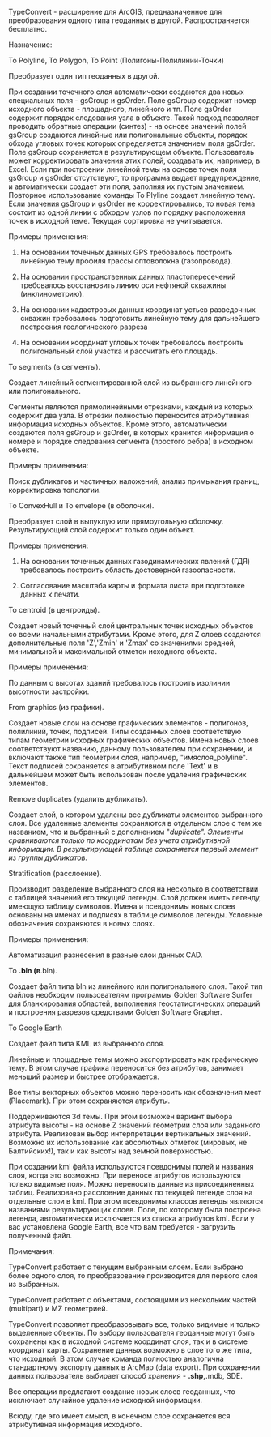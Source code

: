 TypeConvert - расширение для ArcGIS, предназначенное для преобразования одного типа геоданных в другой. Распространяется бесплатно.

Назначение:

To Polyline, To Polygon, To Point (Полигоны-Полилинии-Точки)

Преобразует один тип геоданных в другой.

При создании точечного слоя автоматически создаются два новых специальных поля - gsGroup и gsOrder. Поле gsGroup содержит номер исходного объекта - площадного, линейного и тп. Поле gsOrder содержит порядок следования узла в объекте. Такой подход позволяет проводить обратные операции (синтез) - на основе значений полей gsGroup создаются линейные или полигональные объекты, порядок обхода угловых точек которых определяется значением поля gsOrder. Поле gsGroup сохраняется в результирующем объекте. Пользователь может корректировать значения этих полей, создавать их, например, в Excel. Если при построении линейной темы на основе точек поля gsGroup и gsOrder отсутствуют, то программа выдает предупреждение, и автоматически создает эти поля, заполняя их пустым значением. Повторное использование команды To Plyline создает линейную тему. Если значения gsGroup и gsOrder не корректировались, то новая тема состоит из одной линии с обходом узлов по порядку расположения точек в исходной теме. Текущая сортировка не учитывается.

Примеры применения:

1. На основании точечных данных GPS требовалось построить линейную тему профиля трассы оптоволокна (газопровода).

2. На основании пространственных данных пластопересечений требовалось восстановить линию оси нефтяной скважины (инклинометрию).

3. На основании кадастровых данных координат устьев разведочных скважин требовалось подготовить линейную тему для дальнейшего построения геологического разреза

4. На основании координат угловых точек требовалось построить полигональный слой участка и рассчитать его площадь.

To segments (в сегменты).

Создает линейный сегментированной слой из выбранного линейного или полигонального.

Сегменты являются прямолинейными отрезками, каждый из которых содержит два узла. В отрезки полностью переносится атрибутивная информация исходных объектов. Кроме этого, автоматически создаются поля gsGroup и gsOrder, в которых хранится информация о номере и порядке следования сегмента (простого ребра) в исходном объекте.

Примеры применения:

Поиск дубликатов и частичных наложений, анализ примыкания границ, корректировка топологии.

To ConvexHull и To envelope (в оболочки).

Преобразует слой в выпуклую или прямоугольную оболочку. Результирующий слой содержит только один объект.

Примеры применения:

1. На основании точечных данных газодинамических явлений (ГДЯ) требовалось построить область достоверной газоопасности.

2. Согласование масштаба карты и формата листа при подготовке данных к печати.

To centroid (в центроиды).

Создает новый точечный слой центральных точек исходных объектов со всеми начальными атрибутами. Кроме этого, для Z слоев создаются дополнительные поля 'Z','Zmin' и 'Zmax' со значениями средней, минимальной и максимальной отметок исходного объекта.

Примеры применения:

По данным о высотах зданий требовалось построить изолинии высотности застройки.


From graphics (из графики).

Создает новые слои на основе графических элементов - полигонов, полилиний, точек, подписей. Типы созданных слоев соответствую типам геометрии исходных графических объектов. Имена новых слоев соответствуют названию, данному пользователем при сохранении, и включают также тип геометрии слоя, например, "имяслоя\_polyline". Текст подписей сохраняется в атрибутивном поле 'Text' и в дальнейшем может быть использован после удаления графических элементов.

Remove duplicates (удалить дубликаты).

Создает слой, в котором удалены все дубликаты элементов выбранного слоя. Все удаленные элементы сохраняются в отдельном слое с тем же названием, что и выбранный с дополнением "_duplicate". Элементы сравниваются только по координатам без учета атрибутивной информации. В результирующей таблице сохраняется первый элемент из группы дубликатов._

Stratification (расслоение).

Производит разделение выбранного слоя на несколько в соответствии с таблицей значений его текущей легенды. Слой должен иметь легенду, имеющую таблицу символов. Имена и псевдонимы новых слоев основаны на именах и подписях в таблице символов легенды. Условные обозначения сохраняются в новых слоях.

Примеры применения:

Автоматизация разнесения в разные слои данных CAD.

To **.bln (в**.bln).

Создает файл типа bln из линейного или полигонального слоя. Такой тип файлов необходим пользователям программы Golden Software Surfer для бланкирования областей, выполнения геостатистических операций и построения разрезов средствами Golden Software Grapher.

To Google Earth

Создает файл типа KML из выбранного слоя.

Линейные и площадные темы можно экспортировать как графическую тему. В этом случае графика переносится без атрибутов, занимает меньший размер и быстрее отображается.

Все типы векторных объектов можно переносить как обозначения мест (Placemark). При этом сохраняются атрибуты.

Поддерживаются 3d темы. При этом возможен вариант выбора атрибута высоты - на основе Z значений геометрии слоя или заданного атрибута. Реализован выбор интерпретации вертикальных значений. Возможно их использование как абсолютных отметок (мировых, не Балтийских!), так и как высоты над земной поверхностью.

При создании kml файла используются псевдонимы полей и названия слоя, когда это возможно. При переносе атрибутов используются только видимые поля. Можно переносить данные из присоединенных таблиц. Реализовано расслоение данных по текущей легенде слоя на отдельные слои в kml. При этом псевдонимы классов легенды являются названиями результирующих слоев. Поле, по которому была построена легенда, автоматически исключается из списка атрибутов kml. Если у вас установлена Google Earth, все что вам требуется - загрузить полученный файл.

Примечания:

TypeConvert работает с текущим выбранным слоем. Если выбрано более одного слоя, то преобразование производится для первого слоя из выбранных.

TypeConvert работает с объектами, состоящими из нескольких частей (multipart) и MZ геометрией.

TypeConvert позволяет преобразовывать все, только видимые и только выделенные объекты.
По выбору пользователя геоданные могут быть сохранены как в исходной системе координат слоя, так и в системе координат карты. Сохранение данных возможно в слое того же типа, что исходный. В этом случае команда полностью аналогична стандартному экспорту данных в ArcMap (data export). При сохранении данных пользователь выбирает способ хранения - **.shp,**.mdb, SDE.

Все операции предлагают создание новых слоев геоданных, что исключает случайное удаление исходной информации.

Всюду, где это имеет смысл, в конечном слое сохраняется вся атрибутивная информация исходного.
